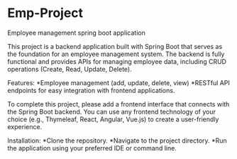 # Emp-Project
Employee management spring boot application


This project is a backend application built with Spring Boot that serves as the foundation for an employee management system. The backend is fully functional and provides APIs for managing employee data, including CRUD operations (Create, Read, Update, Delete).

Features:
*Employee management (add, update, delete, view)
*RESTful API endpoints for easy integration with frontend applications.

To complete this project, please add a frontend interface that connects with the Spring Boot backend. You can use any frontend technology of your choice (e.g., Thymeleaf, React, Angular, Vue.js) to create a user-friendly experience.

Installation:
*Clone the repository.
*Navigate to the project directory.
*Run the application using your preferred IDE or command line.
